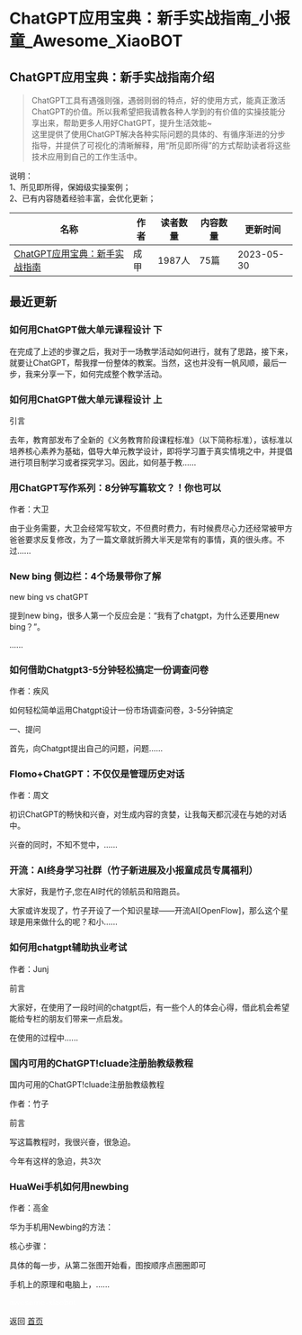 # ChatGPT应用宝典：新手实战指南_小报童_Awesome_XiaoBOT

## ChatGPT应用宝典：新手实战指南介绍
> ChatGPT工具有遇强则强，遇弱则弱的特点，好的使用方式，能真正激活ChatGPT的价值。所以我希望把我请教各种人学到的有价值的实操技能分享出来，帮助更多人用好ChatGPT，提升生活效能~    
这里提供了使用ChatGPT解决各种实际问题的具体的、有循序渐进的分步指导，并提供了可视化的清晰解释，用“所见即所得”的方式帮助读者将这些技术应用到自己的工作生活中。    
    
说明：    
1、所见即所得，保姆级实操案例；    
2、已有内容随着经验丰富，会优化更新；  
  


|名称|作者|读者数量|内容数量|更新时间|
|---|---|---|---|---|
|[ChatGPT应用宝典：新手实战指南](https://xiaobot.net/p/Chat-GPT?refer=0b133df9-27dc-423b-8101-639049001c13)|成甲|1987人|75篇|2023-05-30|

## 最近更新
### 如何用ChatGPT做大单元课程设计 下

在完成了上述的步骤之后，我对于一场教学活动如何进行，就有了思路，接下来，就要让ChatGPT，帮我撑一份整体的教案。当然，这也并没有一帆风顺，最后一步，我来分享一下，如何完成整个教学活动。

### 如何用ChatGPT做大单元课程设计 上

引言

去年，教育部发布了全新的《义务教育阶段课程标准》（以下简称标准），该标准以培养核心素养为基础，倡导大单元教学设计，即将学习置于真实情境之中，并提倡进行项目制学习或者探究学习。因此，如何基于教......

### 用ChatGPT写作系列：8分钟写篇软文？！你也可以

作者：大卫



由于业务需要，大卫会经常写软文，不但费时费力，有时候费尽心力还经常被甲方爸爸要求反复修改，为了一篇文章就折腾大半天是常有的事情，真的很头疼。不过......

### New bing 侧边栏：4个场景带你了解



new bing vs chatGPT

提到new bing，很多人第一个反应会是：“我有了chatgpt，为什么还要用new bing？”。

......

### 如何借助Chatgpt3-5分钟轻松搞定一份调查问卷

作者：疾风



如何轻松简单运用Chatgpt设计一份市场调查问卷，3-5分钟搞定

一、提问

首先，向Chatgpt提出自己的问题，问题......

### Flomo+ChatGPT：不仅仅是管理历史对话

作者：周文



初识ChatGPT的畅快和兴奋，对生成内容的贪婪，让我每天都沉浸在与她的对话中。



兴奋的同时，不知不觉中，......

### 开流：AI终身学习社群（竹子新进展及小报童成员专属福利）

大家好，我是竹子,您在AI时代的领航员和陪跑员。



大家或许发现了，竹子开设了一个知识星球——开流AI[OpenFlow]，那么这个星球是用来做什么的呢？和小......

### 如何用chatgpt辅助执业考试

作者：Junj

前言

大家好，在使用了一段时间的chatgpt后，有一些个人的体会心得，借此机会希望能给专栏的朋友们带来一点启发。



在使用的过程中......

### 国内可用的ChatGPT!cluade注册胎教级教程

国内可用的ChatGPT!cluade注册胎教级教程

作者：竹子

前言

 写这篇教程时，我很兴奋，很急迫。

今年有这样的急迫，共3次

### HuaWei手机如何用newbing

作者：高金

华为手机用Newbing的方法：

核心步骤：

具体的每一步，从第二张图开始看，图按顺序点圈圈即可

手机上的原理和电脑上，......


<a href="https://github.com/Reno9527/awesome-xiaobot" style="color: white; text-decoration: none;">awesome-xiaobot</a>

返回 [首页](../README.md)
